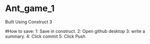 # Ant_game_1
Built Using Construct 3

#How to save: 
1: Save in construct.
2: Open github desktop
3: write a summary. 
4: Click commit
5: Click Push 


